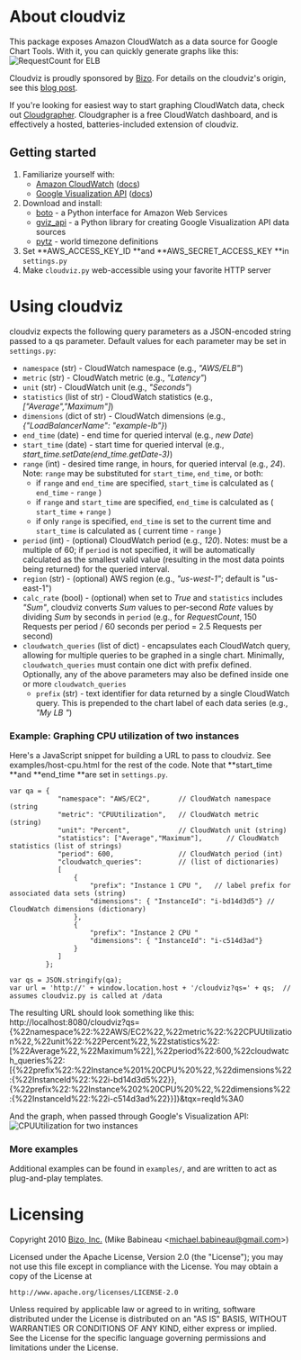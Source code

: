 # About cloudviz
This package exposes Amazon CloudWatch as a data source for Google Chart Tools.  With it, you can quickly generate graphs like this:
![RequestCount for ELB](http://mbabineau.github.com/cloudviz/example-elb-requestcount.png)

Cloudviz is proudly sponsored by [Bizo](http://bizo.com).  For details on the cloudviz's origin, see this [blog post](http://dev.bizo.com/2010/03/introducing-cloudviz.html).

If you're looking for easiest way to start graphing CloudWatch data, check out [Cloudgrapher](http://www.cloudgrapher.com).  Cloudgrapher is a free CloudWatch dashboard, and is effectively a hosted, batteries-included extension of cloudviz.

## Getting started
1. Familiarize yourself with:
   * [Amazon CloudWatch](http://aws.amazon.com/cloudwatch/) ([docs](http://docs.amazonwebservices.com/AmazonCloudWatch/latest/DeveloperGuide/))
   * [Google Visualization API](http://code.google.com/apis/visualization/interactive_charts.html) ([docs](http://code.google.com/apis/visualization/documentation/using_overview.html))
2. Download and install:
   * [boto](http://code.google.com/p/boto/) - a Python interface for Amazon Web Services
   * [gviz_api](http://code.google.com/p/google-visualization-python/) - a Python library for creating Google Visualization API data sources
   * [pytz](https://pypi.python.org/pypi/pytz/) - world timezone definitions
3. Set **AWS_ACCESS_KEY_ID **and **AWS_SECRET_ACCESS_KEY **in <code>settings.py</code>
4. Make <code>cloudviz.py</code> web-accessible using your favorite HTTP server

# Using cloudviz
cloudviz expects the following query parameters as a JSON-encoded string passed to a qs parameter.  Default values for each parameter may be set in <code>settings.py</code>:

* `namespace` (str) - CloudWatch namespace (e.g., _"AWS/ELB"_)
* `metric` (str) - CloudWatch metric (e.g., _"Latency"_)
* `unit` (str) - CloudWatch unit (e.g., _"Seconds"_)
* `statistics` (list of str) - CloudWatch statistics (e.g., _["Average","Maximum"]_)
* `dimensions` (dict of str) - CloudWatch dimensions (e.g., _{"LoadBalancerName": "example-lb"}_)
* `end_time` (date) - end time for queried interval (e.g., _new Date_)
* `start_time` (date) - start time for queried interval (e.g., _start_time.setDate(end_time.getDate-3)_)
* `range` (int) - desired time range, in hours, for queried interval (e.g., _24_).  Note: `range` may be substituted for `start_time`, `end_time`, or both:
  * if `range` and `end_time` are specified, `start_time` is calculated as ( `end_time` - `range` )
  * if `range` and `start_time` are specified, `end_time` is calculated as ( `start_time` + `range` )
  * if only `range` is specified, `end_time` is set to the current time and `start_time` is calculated as ( current time - `range` )  
* `period` (int) - (optional) CloudWatch period (e.g., _120_).  Notes: must be a multiple of 60; if `period` is not specified, it will be automatically calculated as the smallest valid value (resulting in the most data points being returned) for the queried interval.
* `region` (str) - (optional) AWS region (e.g., _"us-west-1"_; default is "us-east-1")
* `calc_rate` (bool) - (optional) when set to _True_ and `statistics` includes _"Sum"_, cloudviz converts _Sum_ values to per-second _Rate_ values by dividing _Sum_ by seconds in `period` (e.g., for _RequestCount_, 150 Requests per period / 60 seconds per period = 2.5 Requests per second)
* `cloudwatch_queries` (list of dict) - encapsulates each CloudWatch query, allowing for multiple queries to be graphed in a single chart.  Minimally, `cloudwatch_queries` must contain one dict with prefix defined.  Optionally, any of the above parameters may also be defined inside one or more `cloudwatch_queries`
  * `prefix` (str) - text identifier for data returned by a single CloudWatch query. This is prepended to the chart label of each data series (e.g., _"My LB "_)

### Example: Graphing CPU utilization of two instances
Here's a JavaScript snippet for building a URL to pass to cloudviz.  See examples/host-cpu.html for the rest of the code.  Note that **start_time **and **end_time **are set in <code>settings.py</code>. 

    var qa = {  
                "namespace": "AWS/EC2",       // CloudWatch namespace (string
                "metric": "CPUUtilization",   // CloudWatch metric (string)
                "unit": "Percent",            // CloudWatch unit (string)
                "statistics": ["Average","Maximum"],      // CloudWatch statistics (list of strings)
                "period": 600,                // CloudWatch period (int)
                "cloudwatch_queries":         // (list of dictionaries)
                [   
                    {
                        "prefix": "Instance 1 CPU ",   // label prefix for associated data sets (string)
                        "dimensions": { "InstanceId": "i-bd14d3d5"} // CloudWatch dimensions (dictionary)
                    },
                    {
                        "prefix": "Instance 2 CPU "
                        "dimensions": { "InstanceId": "i-c514d3ad"}
                    }
                ]
             };
    
    var qs = JSON.stringify(qa);
    var url = 'http://' + window.location.host + '/cloudviz?qs=' + qs;  // assumes cloudviz.py is called at /data

The resulting URL should look something like this:
     http://localhost:8080/cloudviz?qs={%22namespace%22:%22AWS/EC2%22,%22metric%22:%22CPUUtilization%22,%22unit%22:%22Percent%22,%22statistics%22:[%22Average%22,%22Maximum%22],%22period%22:600,%22cloudwatch_queries%22:[{%22prefix%22:%22Instance%201%20CPU%20%22,%22dimensions%22:{%22InstanceId%22:%22i-bd14d3d5%22}},{%22prefix%22:%22Instance%202%20CPU%20%22,%22dimensions%22:{%22InstanceId%22:%22i-c514d3ad%22}}]}&tqx=reqId%3A0

And the graph, when passed through Google's Visualization API:
![CPUUtilization for two instances](http://mbabineau.github.com/cloudviz/example-hosts-cpu.png)

### More examples
Additional examples can be found in <code>examples/</code>, and are written to act as plug-and-play templates.

# Licensing
Copyright 2010 [Bizo, Inc.](http://bizo.com) (Mike Babineau <[michael.babineau@gmail.com](mailto:michael.babineau@gmail.com)>)

Licensed under the Apache License, Version 2.0 (the "License");
you may not use this file except in compliance with the License.
You may obtain a copy of the License at

    http://www.apache.org/licenses/LICENSE-2.0

Unless required by applicable law or agreed to in writing, software
distributed under the License is distributed on an "AS IS" BASIS,
WITHOUT WARRANTIES OR CONDITIONS OF ANY KIND, either express or implied.
See the License for the specific language governing permissions and
limitations under the License.
